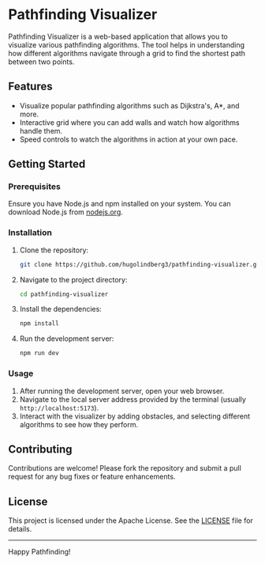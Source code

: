 # Pathfinding Visualizer

Pathfinding Visualizer is a web-based application that allows you to visualize various pathfinding algorithms. The tool helps in understanding how different algorithms navigate through a grid to find the shortest path between two points.

## Features
- Visualize popular pathfinding algorithms such as Dijkstra's, A*, and more.
- Interactive grid where you can add walls and watch how algorithms handle them.
- Speed controls to watch the algorithms in action at your own pace.

## Getting Started

### Prerequisites
Ensure you have Node.js and npm installed on your system. You can download Node.js from [nodejs.org](https://nodejs.org/).

### Installation
1. Clone the repository:
    ```sh
    git clone https://github.com/hugolindberg3/pathfinding-visualizer.git
    ```
2. Navigate to the project directory:
    ```sh
    cd pathfinding-visualizer
    ```
3. Install the dependencies:
    ```sh
    npm install
    ```
4. Run the development server:
    ```sh
    npm run dev
    ```

### Usage
1. After running the development server, open your web browser.
2. Navigate to the local server address provided by the terminal (usually `http://localhost:5173`).
3. Interact with the visualizer by adding obstacles, and selecting different algorithms to see how they perform.

## Contributing
Contributions are welcome! Please fork the repository and submit a pull request for any bug fixes or feature enhancements.

## License
This project is licensed under the Apache License. See the [LICENSE](LICENSE) file for details.

---

Happy Pathfinding!
